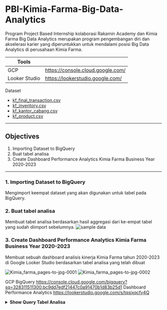 # PBI-Kimia-Farma-Big-Data-Analytics
Program Project Based Internship kolaborasi Rakamin Academy dan Kimia Farma Big Data Analytics merupakan program pengembangan diri dan akselerasi karier yang diperuntukkan untuk mendalami posisi Big Data Analytics di perusahaan Kimia Farma.

| Tools |  |
| ------ | ------ |
| GCP | https://console.cloud.google.com/ |
| Looker Studio | https://lookerstudio.google.com/ |

Dataset
- [kf_final_transaction.csv](https://drive.google.com/file/d/1iDOBdKZ4-kkLhpklQWWrsFvACtI7MCz3/view)
- [kf_inventory.csv](https://drive.google.com/file/d/1ihtG2t0V1AO0IAGkGwQaqtba6AxDEKDI/view)
- [kf_kantor_cabang.csv](https://drive.google.com/file/d/1vzaasqIeXqqe_jI99dNLaa8nxnoe9OWW/view)
- [kf_product.csv](https://drive.google.com/file/d/1739wO7BwtVStHCA4Dcj9xGhlc_blBNbT/view)

---

## Objectives
1. Importing Dataset to BigQuery
2. Buat tabel analisa
3. Create Dashboard Performance Analytics Kimia Farma Business Year 2020-2023

---
### 1. Importing Dataset to BigQuery

  Mengimport keempat dataset yang akan digunakan untuk tabel pada BigQuery.


### 2. Buat tabel analisa

  Membuat tabel analisa berdasarkan hasil aggregasi dari ke-empat tabel yang sudah diimport sebelumnya.
  ![sample data](https://github.com/Hafiizherdian/PBI-Kimia-Farma-Big-Data-Analytics/assets/152409368/89c49eea-8f39-4e06-8693-5a7b5e5cc645)
    


### 3. Create Dashboard Performance Analytics Kimia Farma Business Year 2020-2023
    
  Membuat sebuah dashboard analisis kinerja Kimia Farma tahun 2020-2023 di Google Looker Studio berdasarkan tabel analisa yang telah dibuat

![Kimia_farma_pages-to-jpg-0001](https://github.com/Hafiizherdian/PBI-Kimia-Farma-Big-Data-Analytics/assets/152409368/96ba5bc3-2c07-4322-b1f3-04a97b1e23fb)
![Kimia_farma_pages-to-jpg-0002](https://github.com/Hafiizherdian/PBI-Kimia-Farma-Big-Data-Analytics/assets/152409368/a0efc3d8-bf3e-456c-bed3-eaff9bf0a9da)

GCP BigQuery https://console.cloud.google.com/bigquery?sq=328311511300:bc9dd7edf21447c0a91470b1d83b25d1
Dashboard Performance Analytics https://lookerstudio.google.com/s/tqsjxqcfy4Q
<details><summary><b>Show Query Tabel Analisa</b></summary>

    select transaksi.transaction_id, transaksi.date,KC.branch_id, KC.branch_name, KC.kota, KC.provinsi, KC.rating, transaksi.customer_name, inventory.product_id, inventory.product_name, product.price, transaksi.discount_percentage, transaksi.price - (transaksi.price * transaksi.discount_percentage) as nett_sales, transaksi.price * inventory.opname_stock as nett_profit, transaksi.rating rating_transaksi, KC.branch_id as total_transaksi,
    CASE
            when product.price <= 50000 THEN 0.1
            when product.price > 50000 AND product.price <= 100000 THEN 0.15
            when product.price > 100000 AND product.price <= 300000 THEN 0.2
            when product.price > 300000 AND product.price <= 500000 THEN 0.25
            when product.price > 500000 THEN 0.3
        end as persentase_gross_laba
        from kimia_farma.kf_final_transaction transaksi
        
    left join 
    kimia_farma.kf_kantor_cabang KC on transaksi.branch_id = KC.branch_id
        
    left join 
    kimia_farma.kf_inventory inventory on transaksi.product_id = inventory.product_id
        
    right join 
    kimia_farma.kf_product product on transaksi.price = product.price
    limit 1035000;

    
    
